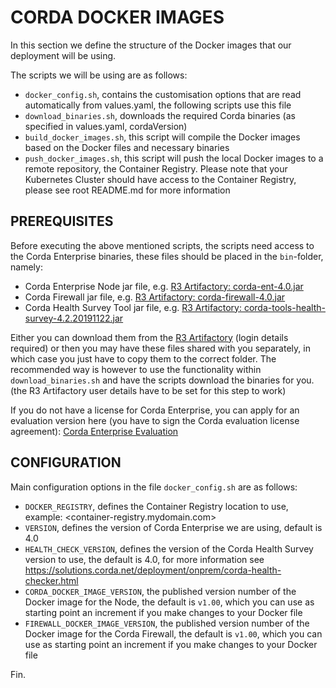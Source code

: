 # CORDA DOCKER IMAGES

In this section we define the structure of the Docker images that our deployment will be using.

The scripts we will be using are as follows:

- ``docker_config.sh``, contains the customisation options that are read automatically from values.yaml, the following scripts use this file
- ``download_binaries.sh``, downloads the required Corda binaries (as specified in values.yaml, cordaVersion)
- ``build_docker_images.sh``, this script will compile the Docker images based on the Docker files and necessary binaries
- ``push_docker_images.sh``, this script will push the local Docker images to a remote repository, the Container Registry. Please note that your Kubernetes Cluster should have access to the Container Registry, please see root README.md for more information

## PREREQUISITES

Before executing the above mentioned scripts, the scripts need access to the Corda Enterprise binaries, these files should be placed in the ``bin``-folder, namely:

- Corda Enterprise Node jar file, e.g. [R3 Artifactory: corda-ent-4.0.jar](https://ci-artifactory.corda.r3cev.com/artifactory/corda-enterprise/com/r3/corda/corda/4.0/corda-4.0.jar)
- Corda Firewall jar file, e.g. [R3 Artifactory: corda-firewall-4.0.jar](https://ci-artifactory.corda.r3cev.com/artifactory/corda-enterprise/com/r3/corda/corda-firewall/4.0/corda-firewall-4.0.jar)
- Corda Health Survey Tool jar file, e.g. [R3 Artifactory: corda-tools-health-survey-4.2.20191122.jar](https://ci-artifactory.corda.r3cev.com/artifactory/corda-enterprise/com/r3/corda/corda-tools-health-survey/4.0/corda-tools-health-survey-4.0.jar)

Either you can download them from the [R3 Artifactory](https://ci-artifactory.corda.r3cev.com/artifactory/webapp/#/artifacts/browse/tree/General/corda-enterprise) (login details required) 
or then you may have these files shared with you separately, in which case you just have to copy them to the correct folder.
The recommended way is however to use the functionality within ``download_binaries.sh`` and have the scripts download the binaries for you. (the R3 Artifactory user details have to be set for this step to work)

If you do not have a license for Corda Enterprise, you can apply for an evaluation version here (you have to sign the Corda evaluation license agreement): 
[Corda Enterprise Evaluation](https://www.r3.com/download-corda-enterprise/)

## CONFIGURATION

Main configuration options in the file ``docker_config.sh`` are as follows:

- ``DOCKER_REGISTRY``, defines the Container Registry location to use, example: <container-registry.mydomain.com>
- ``VERSION``, defines the version of Corda Enterprise we are using, default is 4.0
- ``HEALTH_CHECK_VERSION``, defines the version of the Corda Health Survey version to use, the default is 4.0, for more information see <https://solutions.corda.net/deployment/onprem/corda-health-checker.html>
- ``CORDA_DOCKER_IMAGE_VERSION``, the published version number of the Docker image for the Node, the default is ``v1.00``, which you can use as starting point an increment if you make changes to your Docker file
- ``FIREWALL_DOCKER_IMAGE_VERSION``, the published version number of the Docker image for the Corda Firewall, the default is ``v1.00``, which you can use as starting point an increment if you make changes to your Docker file

Fin.
